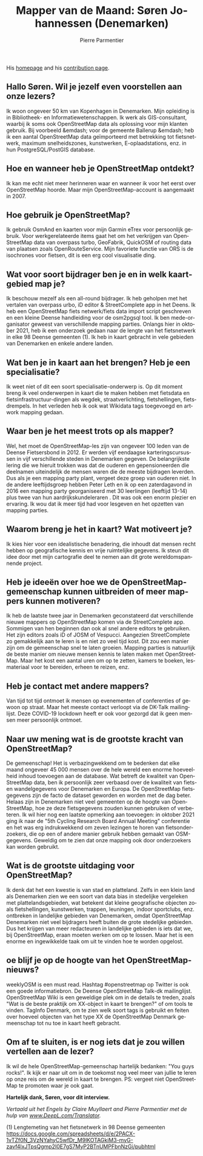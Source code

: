 ﻿---
title: "Mapper van de Maand: Søren Johannessen (Denemarken)"
featured: 
layout: post
category: motm
author: Pierre Parmentier
lang: nl
---

His [homepage](https://www.openstreetmap.org/user/AE35) and his [contribution page](http://hdyc.neis-one.org/?AE35).

## Hallo Søren. Wil je jezelf even voorstellen aan onze lezers?

Ik woon ongeveer 50 km van Kopenhagen in Denemarken. Mijn opleiding is in Bibliotheek- en Informatiewetenschappen. Ik werk als GIS-consultant, waarbij ik soms ook OpenStreetMap data als oplossing voor mijn klanten gebruik. Bij voorbeeld &emdash; voor de gemeente Ballerup &emdash; heb ik een aantal OpenStreetMap data geïmporteerd met betrekking tot fietsnetwerk, maximum snelheidszones, kunstwerken, E-oplaadstations, enz. in hun PostgreSQL/PostGIS database.

## Hoe en wanneer heb je OpenStreetMap ontdekt?

Ik kan me echt niet meer herinneren waar en wanneer ik voor het eerst over OpenStreetMap hoorde. Maar mijn OpenStreetMap-account is aangemaakt in 2007.

## Hoe gebruik je OpenStreetMap?

Ik gebruik OsmAnd en kaarten voor mijn Garmin eTrex voor persoonlijk gebruik. Voor werkgerelateerde items gaat het om het verkrijgen van OpenStreetMap data van overpass&nbsp;turbo, GeoFabrik, QuickOSM of routing data van plaatsen zoals OpenRouteService. Mijn favoriete functie van ORS is de isochrones voor fietsen, dit is een erg cool visualisatie ding.

## Wat voor soort bijdrager ben je en in welk kaartgebied map je?

Ik beschouw mezelf als een all-round bijdrager. Ik heb geholpen met het vertalen van overpass&nbsp;urbo, iD editor & StreetComplete app in het Deens. Ik heb een OpenStreetMap fiets netwerk/fiets data import script geschreven en een kleine Deense handleiding voor de osm2pgsql tool. Ik ben mede-organisator geweest van verschillende mapping parties. Onlangs hier in oktober 2021, heb ik een onderzoek gedaan naar de lengte van het fietsnetwerk in elke 98 Deense gemeenten (1). Ik heb in kaart gebracht in vele gebieden van Denemarken en enkele andere landen.

## Wat ben je in kaart aan het brengen? Heb je een specialisatie?

Ik weet niet of dit een soort specialisatie-onderwerp is. Op dit moment breng ik veel onderwerpen in kaart die te maken hebben met fietsdata en fietsinfrastructuur-dingen als wegdek, straatverlichting, fietshellingen, fietsdrempels. In het verleden heb ik ook wat Wikidata tags toegevoegd en artwork mapping gedaan.

## Waar ben je het meest trots op als mapper?

Wel, het moet de OpenStreetMap-les zijn van ongeveer 100 leden van de Deense Fietsersbond in 2012. Er werden vijf eendaagse karteringscursussen in vijf verschillende steden in Denemarken gegeven. De belangrijkste lering die we hieruit trokken was dat de ouderen en gepensioneerden die deelnamen  uiteindelijk de mensen waren die de meeste bijdragen leverden. Dus als je een mapping party plant, vergeet deze groep van ouderen niet. In de andere leeftijdsgroep hebben Peter Leth en ik op een zaterdagavond in 2016 een mapping party georganiseerd met 30 leerlingen (leeftijd 13-14) plus twee van hun aardrijkskundeleraren . Dit was ook een enorm plezier en ervaring. Ik wou dat ik meer tijd had voor lesgeven en het opzetten van mapping parties. 

## Waarom breng je het in kaart? Wat motiveert je?

Ik kies hier voor een idealistische benadering, die inhoudt dat mensen recht hebben op geografische kennis en vrije ruimtelijke gegevens. Ik steun dit idee door met mijn cartografie deel te nemen aan dit grote wereldomspannende project.

## Heb je ideeën over hoe we de OpenStreetMap-gemeenschap kunnen uitbreiden of meer mappers kunnen motiveren?

Ik heb de laatste twee jaar in Denemarken geconstateerd dat verschillende nieuwe mappers op OpenStreetMap komen via de StreetComplete app. Sommigen van hen beginnen dan ook al snel andere editors te gebruiken. Het zijn editors zoals iD of JOSM of Vespucci. Aangezien StreetComplete zo gemakkelijk aan te leren is en niet zo veel tijd kost. Dit zou een manier zijn om de gemeenschap snel te laten groeien. Mapping parties is natuurlijk de beste manier om nieuwe mensen kennis te laten maken met OpenStreetMap. Maar het kost een aantal uren om op te zetten, kamers te boeken, lesmateriaal voor te bereiden, erheen te reizen, enz.

## Heb je contact met andere mappers?

Van tijd tot tijd ontmoet ik mensen op evenementen of conferenties of gewoon op straat. Maar het meeste contact verloopt via de DK-Talk mailinglijst. Deze COVID-19 lockdown heeft er ook voor gezorgd dat ik geen mensen meer persoonlijk ontmoet.

## Naar uw mening wat is de grootste kracht van OpenStreetMap?

De gemeenschap! Het is verbazingwekkend om te bedenken dat elke maand ongeveer 45&nbsp;000 mensen over de hele wereld een enorme hoeveelheid inhoud toevoegen aan de database. Wat betreft de kwaliteit van OpenStreetMap data, ben ik persoonlijk zeer verbaasd over de kwaliteit van fiets- en wandelgegevens voor Denemarken en Europa. De OpenStreetMap fietsgegevens zijn de facto de dataset geworden en worden met de dag beter. Helaas zijn in Denemarken niet veel gemeenten op de hoogte van OpenStreetMap, hoe ze deze fietsgegevens zouden kunnen gebruiken of verbeteren. Ik wil hier nog een laatste opmerking aan toevoegen: in oktober 2021 ging ik naar de "5th Cycling Research Board Annual Meeting" conferentie en het was erg indrukwekkend om zeven lezingen te horen van fietsonderzoekers, die op een of andere manier gebruik hebben gemaakt van OSM-gegevens. Geweldig om te zien dat onze mapping ook door onderzoekers kan worden gebruikt.
  
## Wat is de grootste uitdaging voor OpenStreetMap?

Ik denk dat het een kwestie is van stad en platteland. Zelfs in een klein land als Denemarken zien we een soort van data bias in stedelijke vergeleken met plattelandsgebieden, wat betekent dat kleine geografische objecten zoals fietshellingen, kunstwerken, trappen, leuningen, indoor sportclubs, enz. ontbreken in landelijke gebieden van Denemarken, omdat OpenStreetMap Denemarken niet veel bijdragers heeft buiten de grote stedelijke gebieden. Dus het krijgen van meer redacteuren in landelijke gebieden is iets dat we, bij OpenStreetMap, eraan moeten werken om op te lossen. Maar het is een enorme en ingewikkelde taak om uit te vinden hoe te worden opgelost.
 
## oe blijf je op de hoogte van het OpenStreetMap-nieuws?

weeklyOSM is een must read. Hashtag #openstreetmap op Twitter is ook een goede informatiebron. De Deense OpenStreetMap Talk-dk mailinglijst. OpenStreetMap Wiki is een geweldige plek om in de details te treden, zoals "Wat is de beste praktijk om XX-object in kaart te brengen?" of om tools te vinden. TagInfo Denmark, om te zien welk soort tags is gebruikt en feiten over hoeveel objecten van het type XX de OpenStreetMap Denmark gemeenschap tot nu toe in kaart heeft gebracht.

## Om af te sluiten, is er nog iets dat je zou willen vertellen aan de lezer?

Ik wil de hele OpenStreetMap-gemeenschap hartelijk bedanken: "You guys rocks!". Ik kijk er naar uit om in de toekomst nog veel meer van jullie te leren op onze reis om de wereld in kaart te brengen. PS: vergeet niet OpenStreetMap te promoten waar je ook gaat.

**Hartelijk dank, Søren, voor dit interview.**

*Vertaald uit het Engels by Claire Muyllaert and Pierre Parmentier met de hulp van www.DeepL.com/Translator.*

(1) Lengtemeting van het fietsnetwerk in 98 Deense gemeenten
https://docs.google.com/spreadsheets/d/e/2PACX-1vTZf0N_3VzNYahyC5wfDr_M9lKOTAGkiM3-myG-zavf4lxJTpsQgmp2I0E7gS7MyP2BTnUMPFbnNzGi/pubhtml 
